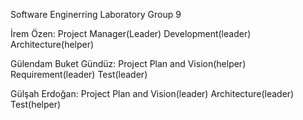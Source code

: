 Software Enginerring Laboratory Group 9

İrem Özen:
Project Manager(Leader)
Development(leader)
Architecture(helper)

Gülendam Buket Gündüz: 
Project Plan and Vision(helper)
Requirement(leader)
Test(leader)

Gülşah Erdoğan:
Project Plan and Vision(leader)
Architecture(leader)
Test(helper)


